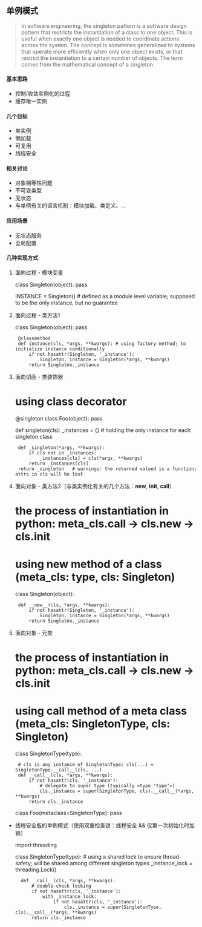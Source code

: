 ## 单例模式
> In software engineering, the singleton pattern is a software design pattern that restricts the instantiation of a class to one object. This is useful when exactly one object is needed to coordinate actions across the system. The concept is sometimes generalized to systems that operate more efficiently when only one object exists, or that restrict the instantiation to a certain number of objects. The term comes from the mathematical concept of a singleton.

#### 基本思路
* 控制/收敛实例化的过程
* 缓存唯一实例

#### 几个目标
* 单实例
* 懒加载
* 可复用
* 线程安全

#### 相关讨论
* 对象相等性问题
* 不可变类型
* 无状态
* 与单例有关的语言机制：模块加载、类定义、...

#### 应用场景
* 无状态服务
* 全局配置

#### 几种实现方式

1. 面向过程 - 模块变量


    class Singleton(object):
        pass


    INSTANCE = Singleton()  # defined as a module level variable; supposed to be the only instance, but no guarantee


2. 面向过程 - 类方法1


    class Singleton(object):
        pass
        
        @classmethod
        def instance(cls, *args, **kwargs): # using factory method; to initialize instance conditionally
            if not hasattr(Singleton, '_instance'):
                Singleton._instance = Singleton(*args, **kwargs)
            return Singleton._instance


3. 面向切面 - 类装饰器


    # using class decorator        
    @singleton
    class Foo(object):
        pass
    
    
    def singleton(cls):
        _instances = {} # holding the only instance for each singleton class
        
        def _singleton(*args, **kwargs):
            if cls not in _instances:
                _instances[cls] = cls(*args, **kwargs)
            return _instances[cls]
        return _singleton   # warnings: the returned valued is a function; attrs in cls will be lost


4. 面向对象 - 类方法2（与类实例化有关的几个方法：__new__, __init__, __call__）


    # the process of instantiation in python: meta_cls.__call__ -> cls.__new__ -> cls.__init__
    # using __new__ method of a class (meta_cls: type, cls: Singleton)
    class Singleton(object):
        
        def __new__(cls, *args, **kwargs):
            if not hasattr(Singleton, '_instance'):
                Singleton._instance = Singleton(*args, **kwargs)
            return Singleton._instance


5. 面向对象 - 元类


    # the process of instantiation in python: meta_cls.__call__ -> cls.__new__ -> cls.__init__
    # using __call__ method of a meta class (meta_cls: SingletonType, cls: Singleton)
    class SingletonType(type):
        
        # cls is any instance of SingletonType; cls(...) = SingletonType.__call__(cls, ...)
        def __call__(cls, *args, **kwargs):
            if not hasattr(cls, '_instance'):
                # delegate to super type (typically <type 'type'>)
                cls._instance = super(SingletonType, cls).__call__(*args, **kwargs)
            return cls._instance
            
            
    class Foo(metaclass=SingletonType):
        pass

        
* 线程安全版的单例模式（使用双重检查锁：线程安全 && 仅第一次初始化时加锁）


    import threading
    
    class SingletonType(type):
        # using a shared lock to ensure thread-safety; will be shared among different singleton types
        _instance_lock = threading.Lock()
        
        def __call__(cls, *args, **kwargs):
            # double-check locking
            if not hasattr(cls, '_instance'):
                with _instance_lock:
                    if not hasattr(cls, '_instance'):
                        cls._instance = super(SingletonType, cls).__call__(*args, **kwargs)
            return cls._instance